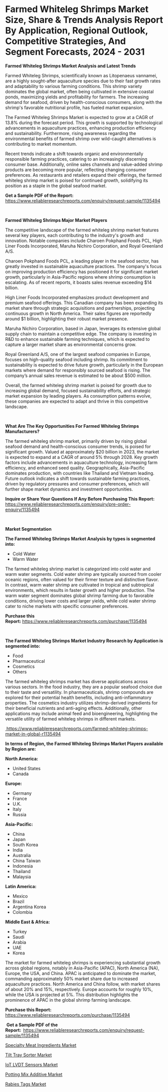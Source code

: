 <p><h1>Farmed Whiteleg Shrimps Market Size, Share & Trends Analysis Report By Application, Regional Outlook, Competitive Strategies, And Segment Forecasts, 2024 - 2031</h1></p><p><strong>Farmed Whiteleg Shrimps Market Analysis and Latest Trends</strong></p>
<p><p>Farmed Whiteleg Shrimps, scientifically known as Litopenaeus vannamei, are a highly sought-after aquaculture species due to their fast growth rates and adaptability to various farming conditions. This shrimp variety dominates the global market, often being cultivated in extensive coastal ponds, maximizing yields and profitability for farmers. The increasing demand for seafood, driven by health-conscious consumers, along with the shrimp's favorable nutritional profile, has fueled market expansion.</p><p>The Farmed Whiteleg Shrimps Market is expected to grow at a CAGR of 13.8% during the forecast period. This growth is supported by technological advancements in aquaculture practices, enhancing production efficiency and sustainability. Furthermore, rising awareness regarding the environmental benefits of farmed shrimp over wild-caught alternatives is contributing to market momentum. </p><p>Recent trends indicate a shift towards organic and environmentally responsible farming practices, catering to an increasingly discerning consumer base. Additionally, online sales channels and value-added shrimp products are becoming more popular, reflecting changing consumer preferences. As restaurants and retailers expand their offerings, the farmed whiteleg shrimp market is poised for continued growth, solidifying its position as a staple in the global seafood market.</p></p>
<p><strong>Get a Sample PDF of the Report:&nbsp;</strong> <a href="https://www.reliableresearchreports.com/enquiry/request-sample/1135494?utm_campaign=36&utm_medium=2&utm_source=Github&utm_content=ia&utm_term=18112024&utm_id=farmed-whiteleg-shrimps">https://www.reliableresearchreports.com/enquiry/request-sample/1135494</a></p>
<p>&nbsp;</p>
<p><strong>Farmed Whiteleg Shrimps Major Market Players</strong></p>
<p><p>The competitive landscape of the farmed whiteleg shrimp market features several key players, each contributing to the industry's growth and innovation. Notable companies include Charoen Pokphand Foods PCL, High Liner Foods Incorporated, Maruha Nichiro Corporation, and Royal Greenland A/S.</p><p>Charoen Pokphand Foods PCL, a leading player in the seafood sector, has greatly invested in sustainable aquaculture practices. The company's focus on improving production efficiency has positioned it for significant market growth, particularly in Asia-Pacific regions where shrimp consumption is escalating. As of recent reports, it boasts sales revenue exceeding $14 billion.</p><p>High Liner Foods Incorporated emphasizes product development and premium seafood offerings. This Canadian company has been expanding its market share through strategic acquisitions and partnerships, projecting continuous growth in North America. Their sales figures are reportedly around $1 billion, highlighting their robust market presence.</p><p>Maruha Nichiro Corporation, based in Japan, leverages its extensive global supply chain to maintain a competitive edge. The company is investing in R&D to enhance sustainable farming techniques, which is expected to capture a larger market share as environmental concerns grow.</p><p>Royal Greenland A/S, one of the largest seafood companies in Europe, focuses on high-quality seafood including shrimp. Its commitment to sustainability is expected to drive future growth, particularly in the European markets where demand for responsibly sourced seafood is rising. The company’s annual sales revenue is estimated to be about $500 million.</p><p>Overall, the farmed whiteleg shrimp market is poised for growth due to increasing global demand, focused sustainability efforts, and strategic market expansion by leading players. As consumption patterns evolve, these companies are expected to adapt and thrive in this competitive landscape.</p></p>
<p>&nbsp;</p>
<p><strong>What Are The Key Opportunities For Farmed Whiteleg Shrimps Manufacturers?</strong></p>
<p><p>The farmed whiteleg shrimp market, primarily driven by rising global seafood demand and health-conscious consumer trends, is poised for significant growth. Valued at approximately $20 billion in 2023, the market is expected to expand at a CAGR of around 5% through 2028. Key growth factors include advancements in aquaculture technology, increasing farm efficiency, and enhanced seed quality. Geographically, Asia-Pacific dominates production, with countries like Thailand and Vietnam leading. Future outlook indicates a shift towards sustainable farming practices, driven by regulatory pressures and consumer preferences, which will further shape market dynamics and investment opportunities.</p></p>
<p><strong>Inquire or Share Your Questions If Any Before Purchasing This Report:</strong> <a href="https://www.reliableresearchreports.com/enquiry/pre-order-enquiry/1135494?utm_campaign=36&utm_medium=2&utm_source=Github&utm_content=ia&utm_term=18112024&utm_id=farmed-whiteleg-shrimps">https://www.reliableresearchreports.com/enquiry/pre-order-enquiry/1135494</a></p>
<p>&nbsp;</p>
<p><strong>Market Segmentation</strong></p>
<p><strong>The Farmed Whiteleg Shrimps Market Analysis by types is segmented into:</strong></p>
<p><ul><li>Cold Water</li><li>Warm Water</li></ul></p>
<p><p>The farmed whiteleg shrimp market is categorized into cold water and warm water segments. Cold water shrimp are typically sourced from cooler oceanic regions, often valued for their firmer texture and distinctive flavor. In contrast, warm water shrimp are cultivated in tropical and subtropical environments, which results in faster growth and higher production. The warm water segment dominates global shrimp farming due to favorable conditions, driving lower costs and larger yields, while cold water shrimp cater to niche markets with specific consumer preferences.</p></p>
<p><strong>Purchase this Report:&nbsp;</strong><a href="https://www.reliableresearchreports.com/purchase/1135494?utm_campaign=36&utm_medium=2&utm_source=Github&utm_content=ia&utm_term=18112024&utm_id=farmed-whiteleg-shrimps">https://www.reliableresearchreports.com/purchase/1135494</a></p>
<p>&nbsp;</p>
<p><strong>The Farmed Whiteleg Shrimps Market Industry Research by Application is segmented into:</strong></p>
<p><ul><li>Food</li><li>Pharmaceutical</li><li>Cosmetics</li><li>Others</li></ul></p>
<p><p>The farmed whiteleg shrimps market has diverse applications across various sectors. In the food industry, they are a popular seafood choice due to their taste and versatility. In pharmaceuticals, shrimp compounds are explored for their potential health benefits, including anti-inflammatory properties. The cosmetics industry utilizes shrimp-derived ingredients for their beneficial nutrients and anti-aging effects. Additionally, other applications may include animal feed and bioengineering, highlighting the versatile utility of farmed whiteleg shrimps in different markets.</p></p>
<p><a href="https://www.reliableresearchreports.com/farmed-whiteleg-shrimps-market-in-global-r1135494?utm_campaign=36&utm_medium=2&utm_source=Github&utm_content=ia&utm_term=18112024&utm_id=farmed-whiteleg-shrimps">&nbsp;https://www.reliableresearchreports.com/farmed-whiteleg-shrimps-market-in-global-r1135494</a></p>
<p><strong>In terms of Region, the Farmed Whiteleg Shrimps Market Players available by Region are:</strong></p>
<p>
    <p> <strong> North America: </strong>
        <ul>
            <li>United States</li>
            <li>Canada</li>
        </ul>
        </p> 
    <p> <strong> Europe: </strong>
        <ul>
            <li>Germany</li>
            <li>France</li>
            <li>U.K.</li>
            <li>Italy</li>
            <li>Russia</li>
        </ul>
        </p> 
    <p> <strong> Asia-Pacific: </strong>
        <ul>
            <li>China</li>
            <li>Japan</li>
            <li>South Korea</li>
            <li>India</li>
            <li>Australia</li>
            <li>China Taiwan</li>
            <li>Indonesia</li>
            <li>Thailand</li>
            <li>Malaysia</li>
        </ul>
        </p> 
    <p> <strong> Latin America: </strong>
        <ul>
            <li>Mexico</li>
            <li>Brazil</li>
            <li>Argentina Korea</li>
            <li>Colombia</li>
        </ul>
        </p> 
    <p> <strong> Middle East & Africa: </strong>
        <ul>
            <li>Turkey</li>
            <li>Saudi</li>
            <li>Arabia</li>
            <li>UAE</li>
            <li>Korea</li>
        </ul>
    </p>
    </p>
<p><p>The market for farmed whiteleg shrimps is experiencing substantial growth across global regions, notably in Asia-Pacific (APAC), North America (NA), Europe, the USA, and China. APAC is anticipated to dominate the market, commanding approximately 50% market share due to increased aquaculture practices. North America and China follow, with market shares of about 20% and 15%, respectively. Europe accounts for roughly 10%, while the USA is projected at 5%. This distribution highlights the prominence of APAC in the global shrimp farming landscape.</p></p>
<p><strong>Purchase this Report: </strong><a href="https://www.reliableresearchreports.com/purchase/1135494?utm_campaign=36&utm_medium=2&utm_source=Github&utm_content=ia&utm_term=18112024&utm_id=farmed-whiteleg-shrimps">https://www.reliableresearchreports.com/purchase/1135494</a></p>
<p>&nbsp;<strong>Get a Sample PDF of the Report:&nbsp;&nbsp;</strong><a href="https://www.reliableresearchreports.com/enquiry/request-sample/1135494?utm_campaign=36&utm_medium=2&utm_source=Github&utm_content=ia&utm_term=18112024&utm_id=farmed-whiteleg-shrimps">https://www.reliableresearchreports.com/enquiry/request-sample/1135494</a></p>
<p><strong></strong></p>
<p><p><a href="https://www.linkedin.com/pulse/market-insights-global-specialty-meat-ingredients-forecast-innovation-8jocf?utm_campaign=36&utm_medium=2&utm_source=Github&utm_content=ia&utm_term=18112024&utm_id=farmed-whiteleg-shrimps">Specialty Meat Ingredients Market</a></p><p><a href="https://www.linkedin.com/pulse/exploring-tilt-tray-sorter-market-dynamics-global-trends-future-llfrc?utm_campaign=36&utm_medium=2&utm_source=Github&utm_content=ia&utm_term=18112024&utm_id=farmed-whiteleg-shrimps">Tilt Tray Sorter Market</a></p><p><a href="https://github.com/tamvrosiya/Market-Research-Report-List-6/blob/main/iot-lvdt-sensors-market.md?utm_campaign=36&utm_medium=2&utm_source=Github&utm_content=ia&utm_term=18112024&utm_id=farmed-whiteleg-shrimps">IoT LVDT Sensors Market</a></p><p><a href="https://github.com/SanjidaKhan901/Market-Research-Report-List-1/blob/main/potting-mix-additive-market.md?utm_campaign=36&utm_medium=2&utm_source=Github&utm_content=ia&utm_term=18112024&utm_id=farmed-whiteleg-shrimps">Potting Mix Additive Market</a></p><p><a href="https://issuu.com/reportprime-2/docs/rabies-tags-market-size-2030.pptx_196469951ae0c4?utm_campaign=36&utm_medium=2&utm_source=Github&utm_content=ia&utm_term=18112024&utm_id=farmed-whiteleg-shrimps">Rabies Tags Market</a></p></p>